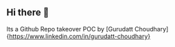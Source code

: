 ## Hi there 👋
Its a Github Repo takeover POC by [Gurudatt Choudhary]{https://www.linkedin.com/in/gurudatt-choudhary}
